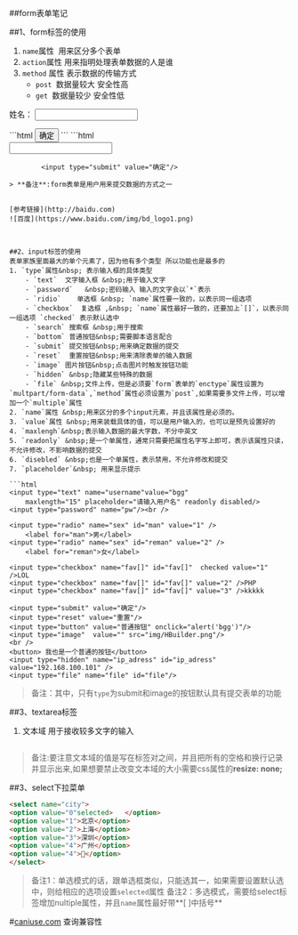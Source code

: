 ##form表单笔记

##1、form标签的使用
1. `name`属性 &nbsp;用来区分多个表单
2. `action`属性&nbsp;用来指明处理表单数据的人是谁
3. `method` 属性&nbsp;表示数据的传输方式
	-  `post` &nbsp;数据量较大 安全性高
	- `get` &nbsp;数据量较少 安全性低

<form  name="reg" action="reg.php" method="post">
			姓名：
			<input type="text" name="username" id="" value="" /><br />
</form>
```html
<input type="submit" value="确定"/> 
```
```html
<form  name="reg" action="reg.php" method="post">
			<input type="text" name="username" id="" value="" /><br />
			
			<input type="submit" value="确定"/>
</form>

```
> **备注**:form表单是用户用来提交数据的方式之一


[参考链接](http://baidu.com)
![百度](https://www.baidu.com/img/bd_logo1.png)



##2、input标签的使用
表单家族里面最大的单个元素了，因为他有多个类型 所以功能也是最多的
1. `type`属性&nbsp; 表示输入框的具体类型
	- `text`  文字输入框 &nbsp;用于输入文字 
	- `password`   &nbsp;密码输入 输入的文字会以`*`表示
	- `ridio`    单选框 &nbsp; `name`属性要一致的，以表示同一组选项
	- `checkbox`  复选框 ,&nbsp; `name`属性最好一致的，还要加上`[]`，以表示同一组选项 `checked` 表示默认选中
	- `search` 搜索框 &nbsp;用于搜索
	- `bottom` 普通按钮&nbsp;需要脚本语言配合
	- `submit` 提交按钮&nbsp;用来确定数据的提交
	- `reset`  重置按钮&nbsp;用来清除表单的输入数据
	- `image` 图片按钮&nbsp;点击图片时触发按钮功能
	- `hidden` &nbsp;隐藏某些特殊的数据
	- `file` &nbsp;文件上传，但是必须要`form`表单的`enctype`属性设置为`multpart/form-data`,`method`属性必须设置为`post`,如果需要多文件上传，可以增加一个`multiple`属性
2. `name`属性 &nbsp;用来区分的多个input元素，并且该属性是必须的。
3. `value`属性 &nbsp;用来装载具体的值，可以是用户输入的，也可以是预先设置好的
4. `maxlengh`&nbsp;表示输入数据的最大字数，不分中英文
5. `readonly` &nbsp;是一个单属性，通常只需要把属性名字写上即可，表示该属性只读，不允许修改，不影响数据的提交 
6. `disebled` &nbsp;也是一个单属性，表示禁用，不允许修改和提交
7. `placeholder`&nbsp; 用来显示提示
   
```html
<input type="text" name="username"value="bgg"
	maxlength="15" placeholder="请输入用户名" readonly disabled/>
<input type="password" name="pw"/><br />

<input type="radio" name="sex" id="man" value="1" />
	<label for="man">男</label> 
<input type="radio" name="sex" id="reman" value="2" />
 	<label for="reman">女</label>

<input type="checkbox" name="fav[]" id="fav[]"  checked value="1" />LOL
<input type="checkbox" name="fav[]" id="fav[]" value="2" />PHP
<input type="checkbox" name="fav[]" id="fav[]" value="3" />kkkkk

<input type="submit" value="确定"/>
<input type="reset" value="重置"/>
<input type="button" value="普通按钮" onclick="alert('bgg')"/>
<input type="image"  value="" src="img/HBuilder.png"/>
<br />
<button> 我也是一个普通的按钮</button>
<input type="hidden" name="ip_adress" id="ip_adress" value="192.168.100.101" />
<input type="file" name="file" id="file"/>
```
> 备注：其中，只有`type`为submit和image的按钮默认具有提交表单的功能

##3、textarea标签
1. 文本域 用于接收较多文字的输入

```html

```
> 备注:要注意文本域的值是写在标签对之间，并且把所有的空格和换行记录并显示出来,如果想要禁止改变文本域的大小需要css属性的**resize: none;**


##3、select下拉菜单
```html
<select name="city">
<option value="0"selected>   </option>
<option value="1">北京</option>
<option value="2">上海</option>
<option value="3">深圳</option>
<option value="4">广州</option>
<option value="4">🤖</option>
</select>
```
> 备注1：单选模式的话，跟单选框类似，只能选其一，如果需要设置默认选中，则给相应的选项设置`selected`属性
> 备注2：多选模式，需要给select标签增加nultiple属性，并且`name`属性最好带**[  ]中括号**

#[caniuse.com](http://www.caniuse.com) 查询兼容性